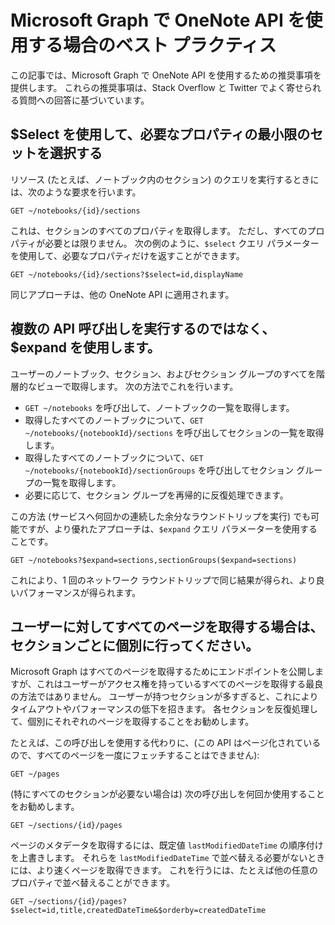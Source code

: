 # <a name="best-practices-for-working-with-the-onenote-api-in-microsoft-graph"></a>Microsoft Graph で OneNote API を使用する場合のベスト プラクティス

この記事では、Microsoft Graph で OneNote API を使用するための推奨事項を提供します。 これらの推奨事項は、Stack Overflow と Twitter でよく寄せられる質問への回答に基づいています。

## <a name="use-select-to-select-the-minimum-set-of-properties-you-need"></a>$Select を使用して、必要なプロパティの最小限のセットを選択する
リソース (たとえば、ノートブック内のセクション) のクエリを実行するときには、次のような要求を行います。

```http
GET ~/notebooks/{id}/sections
```

これは、セクションのすべてのプロパティを取得します。 ただし、すべてのプロパティが必要とは限りません。 次の例のように、`$select` クエリ パラメーターを使用して、必要なプロパティだけを返すことができます。

```http
GET ~/notebooks/{id}/sections?$select=id,displayName
```

同じアプローチは、他の OneNote API に適用されます。

## <a name="use-expand-instead-of-making-multiple-api-calls"></a>複数の API 呼び出しを実行するのではなく、$expand を使用します。
ユーザーのノートブック、セクション、およびセクション グループのすべてを階層的なビューで取得します。 次の方法でこれを行います。

* `GET ~/notebooks` を呼び出して、ノートブックの一覧を取得します。
* 取得したすべてのノートブックについて、`GET ~/notebooks/{notebookId}/sections` を呼び出してセクションの一覧を取得します。
* 取得したすべてのノートブックについて、`GET ~/notebooks/{notebookId}/sectionGroups` を呼び出してセクション グループの一覧を取得します。
* 必要に応じて、セクション グループを再帰的に反復処理できます。

この方法 (サービスへ何回かの連続した余分なラウンドトリップを実行) でも可能ですが、より優れたアプローチは、`$expand` クエリ パラメーターを使用することです。 

```http
GET ~/notebooks?$expand=sections,sectionGroups($expand=sections)
```

これにより、1 回のネットワーク ラウンドトリップで同じ結果が得られ、より良いパフォーマンスが得られます。

## <a name="when-getting-all-pages-for-a-user-do-so-for-each-section-separately"></a>ユーザーに対してすべてのページを取得する場合は、セクションごとに個別に行ってください。

Microsoft Graph はすべてのページを取得するためにエンドポイントを公開しますが、これはユーザーがアクセス権を持っているすべてのページを取得する最良の方法ではありません。 ユーザーが持つセクションが多すぎると、これによりタイムアウトやパフォーマンスの低下を招きます。 各セクションを反復処理して、個別にそれぞれのページを取得することをお勧めします。

たとえば、この呼び出しを使用する代わりに、(この API はページ化されているので、すべてのページを一度にフェッチすることはできません):

```http
GET ~/pages
```

(特にすべてのセクションが必要ない場合は) 次の呼び出しを何回か使用することをお勧めします。

```http
GET ~/sections/{id}/pages
```

ページのメタデータを取得するには、既定値 `lastModifiedDateTime` の順序付けを上書きします。 それらを `lastModifiedDateTime` で並べ替える必要がないときには、より速くページを取得できます。 これを行うには、たとえば他の任意のプロパティで並べ替えることができます。

```http
GET ~/sections/{id}/pages?$select=id,title,createdDateTime&$orderby=createdDateTime
```
